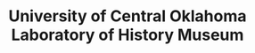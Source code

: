 ---
layout: repo
title: "University of Central Oklahoma Laboratory of History Museum"
id: 24791
permalink: repos/24791/
---